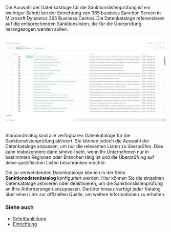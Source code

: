 Die Auswahl der Datenkataloge für die Sanktionslistenprüfung ist ein wichtiger Schritt bei der Einrichtung von 365 business Sanction Screen in Microsoft Dynamics 365 Business Central. Die Datenkataloge referenzieren auf die entsprechenden Sanktionslisten, die für die Überprüfung herangezogen werden sollen.

![365 business Sanction Screen - Datenkataloge](/assets/images/365-business-sanction-screen/sanctionscreen.data-catalog.en-US.png)

Standardmäßig sind alle verfügbaren Datenkataloge für die Sanktionslistenprüfung aktiviert. Sie können jedoch die Auswahl der Datenkataloge anpassen, um nur die relevanten Listen zu überprüfen. Dies kann insbesondere dann sinnvoll sein, wenn Ihr Unternehmen nur in bestimmten Regionen oder Branchen tätig ist und die Überprüfung auf diese spezifischen Listen beschränken möchte.

Die zu verwendenden Datenkataloge können in der Seite **Sanktionsdatenkatalog** konfiguriert werden. Hier können Sie die einzelnen Datenkataloge aktivieren oder deaktivieren, um die Sanktionslistenprüfung an Ihre Anforderungen anzupassen. Darüber hinaus verfügt jeder Katalog über einen Link zur offiziellen Quelle, um weitere Informationen zu erhalten.

### Siehe auch

- [Schrittanleitung](../get-started/)
- [Einrichtung](../setup/)